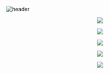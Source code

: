 ![header](https://capsule-render.vercel.app/api?type=waving&color=gradient&height=256&section=header&text=Привет,%20Я%20Aleksey-999!&fontSize=75&animation=fadeIn&fontAlignY=38&desc=Добро%20пожаловать%20на%20мой%20профиль%20GitHub!&descAlignY=51&descAlign=62)

<p align="center">
  <img src="https://github-readme-stats.vercel.app/api?username=Aleksey-999&count_private=true&show_icons=true&theme=buefy&hide=prs,issues,contribs&include_all_commits=true&custom_title=Моя%20статистика%20GitHub" />
</p>

<p align="center">
  <img src="https://github-readme-stats.vercel.app/api/top-langs/?username=Aleksey-999&layout=compact&theme=buefy" />
</p>

<p align="center">
  <img src="https://github-readme-streak-stats.herokuapp.com/?user=Aleksey-999&theme=buefy" />
</p>

<p align="center">
  <img src="https://activity-graph.herokuapp.com/graph?username=Aleksey-999&bg_color=ffffff&color=000000&line=4ab2c5&point=12c4cc&hide_border=true&area=true" />
</p>

<p align="center">
  <img src="https://github-profile-trophy.vercel.app/?username=Aleksey-999&theme=onedark" />
</p>


